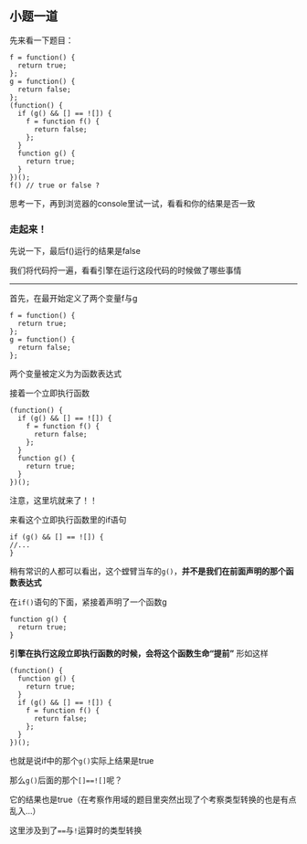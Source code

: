 ## 小题一道
先来看一下题目：   
```
f = function() {
  return true;
};
g = function() {
  return false;
};
(function() {
  if (g() && [] == ![]) {
    f = function f() {
      return false;
    };
  }
  function g() {
    return true;
  }
})();
f() // true or false ?
```

思考一下，再到浏览器的console里试一试，看看和你的结果是否一致   

### 走起来！

先说一下，最后f()运行的结果是false

我们将代码捋一遍，看看引擎在运行这段代码的时候做了哪些事情  
  
---
首先，在最开始定义了两个变量f与g

```
f = function() {
  return true;
};
g = function() {
  return false;
};
```
两个变量被定义为为函数表达式   
 
接着一个立即执行函数
```
(function() {
  if (g() && [] == ![]) {
    f = function f() {
      return false;
    };
  }
  function g() {
    return true;
  }
})();

```
注意，这里坑就来了！！

来看这个立即执行函数里的if语句
```
if (g() && [] == ![]) {
//...
}
```
稍有常识的人都可以看出，这个螳臂当车的```g()```，**并不是我们在前面声明的那个函数表达式**

在```if()```语句的下面，紧接着声明了一个函数g
```
function g() {
  return true;
}
```
**引擎在执行这段立即执行函数的时候，会将这个函数生命“提前”**
形如这样
```
(function() {
  function g() {
    return true;
  }
  if (g() && [] == ![]) {
    f = function f() {
      return false;
    };
  }
})();
```
也就是说if中的那个```g()```实际上结果是true

那么```g()```后面的那个```[]==![]```呢？

它的结果也是true（在考察作用域的题目里突然出现了个考察类型转换的也是有点乱入...）

这里涉及到了```==```与```!```运算时的类型转换
